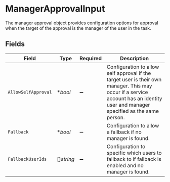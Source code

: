 # ManagerApprovalInput

The manager approval object provides configuration options for approval when the target of the approval is the manager of the user in the task.


## Fields

| Field                                                                                                                                                                            | Type                                                                                                                                                                             | Required                                                                                                                                                                         | Description                                                                                                                                                                      |
| -------------------------------------------------------------------------------------------------------------------------------------------------------------------------------- | -------------------------------------------------------------------------------------------------------------------------------------------------------------------------------- | -------------------------------------------------------------------------------------------------------------------------------------------------------------------------------- | -------------------------------------------------------------------------------------------------------------------------------------------------------------------------------- |
| `AllowSelfApproval`                                                                                                                                                              | **bool*                                                                                                                                                                          | :heavy_minus_sign:                                                                                                                                                               | Configuration to allow self approval if the target user is their own manager. This may occur if a service account has an identity user and manager specified as the same person. |
| `Fallback`                                                                                                                                                                       | **bool*                                                                                                                                                                          | :heavy_minus_sign:                                                                                                                                                               | Configuration to allow a fallback if no manager is found.                                                                                                                        |
| `FallbackUserIds`                                                                                                                                                                | []*string*                                                                                                                                                                       | :heavy_minus_sign:                                                                                                                                                               | Configuration to specific which users to fallback to if fallback is enabled and no manager is found.                                                                             |